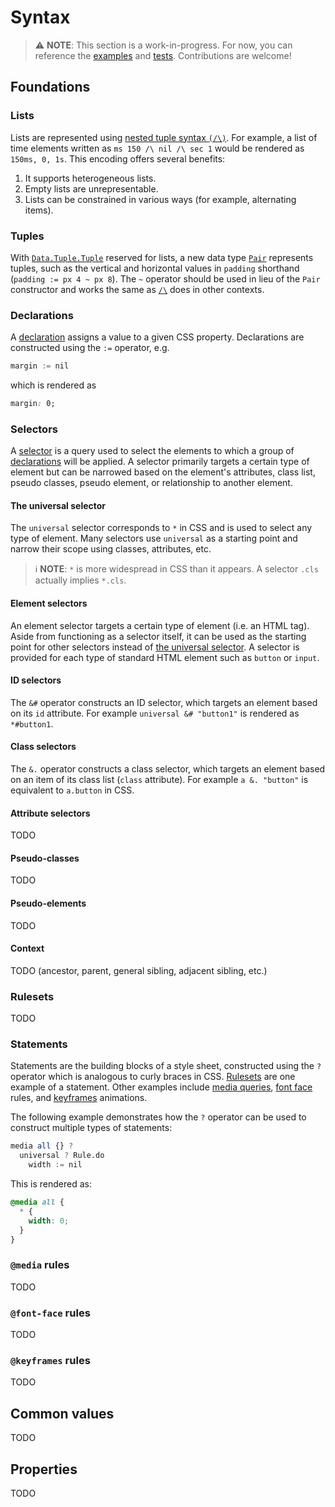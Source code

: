 Syntax
======

> ⚠️ **NOTE**: This section is a work-in-progress. For now, you can reference the [examples](../examples) and [tests](../docs). Contributions are welcome!

Foundations
-----------

### Lists

Lists are represented using [nested tuple syntax `(/\)`](https://pursuit.purescript.org/packages/purescript-tuples/docs/Data.Tuple.Nested#v:(/\\)). For example, a list of time elements written as `ms 150 /\ nil /\ sec 1` would be rendered as `150ms, 0, 1s`. This encoding offers several benefits:
1. It supports heterogeneous lists.
2. Empty lists are unrepresentable.
3. Lists can be constrained in various ways (for example, alternating items).

### Tuples

With [`Data.Tuple.Tuple`](https://pursuit.purescript.org/packages/purescript-tuples/docs/Data.Tuple#t:Tuple) reserved for lists, a new data type [`Pair`](../search?q=data+Pair) represents tuples, such as the vertical and horizontal values in `padding` shorthand (`padding := px 4 ~ px 8`). The `~` operator should be used in lieu of the `Pair` constructor and works the same as [`/\`](https://pursuit.purescript.org/packages/purescript-tuples/docs/Data.Tuple.Nested#v:(/\\)) does in other contexts.

### Declarations

A [declaration](https://developer.mozilla.org/en-US/docs/Web/CSS/Syntax#css_declaration_blocks) assigns a value to a given CSS property. Declarations are constructed using the `:=` operator, e.g.

```purescript
margin := nil
```
which is rendered as
```css
margin: 0;
```

### Selectors

A [selector](https://developer.mozilla.org/en-US/docs/Web/CSS/CSS_Selectors) is a query used to select the elements to which a group of [declarations](#declarations) will be applied. A selector primarily targets a certain type of element but can be narrowed based on the element's attributes, class list, pseudo classes, pseudo element, or relationship to another element.

#### The universal selector

The `universal` selector corresponds to `*` in CSS and is used to select any type of element. Many selectors use `universal` as a starting point and narrow their scope using classes, attributes, etc.

> ℹ️ **NOTE**: `*` is more widespread in CSS than it appears. A selector `.cls` actually implies `*.cls`.

#### Element selectors

An element selector targets a certain type of element (i.e. an HTML tag). Aside from functioning as a selector itself, it can be used as the starting point for other selectors instead of [the universal selector](#the-universal-selector). A selector is provided for each type of standard HTML element such as `button` or `input`.

#### ID selectors

The `&#` operator constructs an ID selector, which targets an element based on its `id` attribute. For example `universal &# "button1"` is rendered as `*#button1`.

#### Class selectors

The `&.` operator constructs a class selector, which targets an element based on an item of its class list (`class` attribute). For example `a &. "button"` is equivalent to `a.button` in CSS.

#### Attribute selectors

TODO

#### Pseudo-classes

TODO

#### Pseudo-elements

TODO

#### Context

TODO (ancestor, parent, general sibling, adjacent sibling, etc.)

### Rulesets

TODO

### Statements

Statements are the building blocks of a style sheet, constructed using the `?` operator which is analogous to curly braces in CSS. [Rulesets](#rulesets) are one example of a statement. Other examples include [media queries](#media-rules), [font face](#font-face-rules) rules, and [keyframes](#keyframes-rules) animations.

The following example demonstrates how the `?` operator can be used to construct multiple types of statements:

```purescript
media all {} ?
  universal ? Rule.do
    width := nil
```

This is rendered as:

```css
@media all {
  * {
    width: 0;
  }
}
```

### `@media` rules

TODO

### `@font-face` rules

TODO

### `@keyframes` rules

TODO

Common values
-------------

TODO

Properties
----------

TODO
